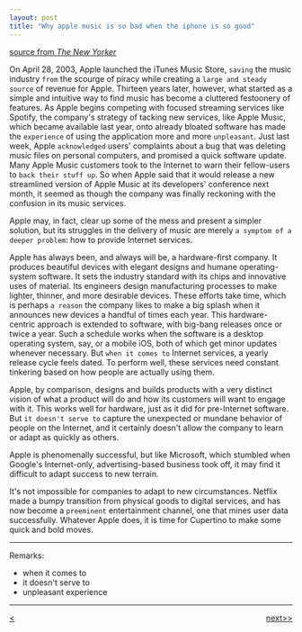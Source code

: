 ```yaml
---
layout: post
title: "Why apple music is so bad when the iphone is so good"
---
```


[source from <em>The New Yorker</em>][link]

On April 28, 2003, Apple launched the iTunes Music Store, `saving` the music industry `from` the scourge of piracy while creating a `large and steady source` of revenue for Apple. Thirteen years later,  however, what started as a simple and intuitive way to find music has become a cluttered festoonery of features. As Apple begins competing with focused streaming services like Spotify, the company's strategy of tacking new services, like Apple Music, which became available last year, onto already bloated software has made the `experience` of using the application more and more `unpleasant`. Just last week, Apple `acknowledged` users' complaints about a bug that was deleting music files on personal computers, and promised a quick software update. Many Apple Music customers took to the Internet to warn their fellow-users to `back their stuff up`. So when Apple said that it would release a new streamlined version of Apple Music at its developers' conference next month, it seemed as though the company was finally reckoning with the confusion in its music services.

Apple may, in fact, clear up some of the mess and present a simpler solution, but its struggles in the delivery of music are merely `a symptom of a deeper problem`: how to provide Internet services. 

Apple has always been, and always will be, a hardware-first company. It produces beautiful devices with elegant designs and humane operating-system software. It sets the industry standard with its chips and innovative uses of material. Its engineers design manufacturing processes to make lighter, thinner, and more desirable devices. These efforts take time, which is perhaps `a reason` the company likes to make a big splash when it announces new devices a handful of times each year. This hardware-centric approach is extended to software, with big-bang releases once or twice a year. Such a schedule works when the software is a desktop operating system, say, or a mobile iOS, both of which get minor updates whenever necessary. But `when it comes to` Internet services, a yearly release cycle feels dated. To perform well, these services need constant tinkering based on how people are actually using them.

Apple, by comparison, designs and builds products with a very distinct vision of what a product will do and how its customers will want to engage with it. This works well for hardware, just as it did for pre-Internet software. But `it doesn't serve to` capture the unexpected or mundane behavior of people on the Internet, and it certainly doesn't allow the company to learn or adapt as quickly as others.

Apple is phenomenally successful, but like Microsoft, which stumbled when Google's Internet-only, advertising-based business took off, it may find it difficult to adapt success to new terrain. 

It's not impossible for companies to adapt to new circumstances. Netflix made a bumpy transition from physical goods to digital services, and has now become a `preeminent` entertainment channel, one that mines user data successfully. Whatever Apple does, it is time for Cupertino to make some quick and bold moves.

************************************

Remarks:

* when it comes to
* it doesn't serve to
* unpleasant experience
 
******************************************

<div style="position: relative;"><div><a href="http://jayhawk.ningtian.info/blogs/2016/05/01/notes"><<previous</a></div><div style="position: absolute; right: 0px; top: 0px;"><a href="http://jayhawk.ningtian.info/blogs/2016/05/23/greece-was-supposed-to-return-migrants-to-turkey">next>></a></div></div>


[link]:http://www.newyorker.com/business/currency/why-apple-music-is-so-bad-when-the-iphone-is-so-good
